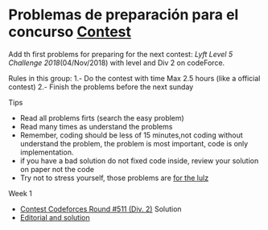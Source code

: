 # Problemas de preparación para el concurso [Contest](https://codeforces.com/contests/1044)

Add  th first problems for preparing for the next contest: *Lyft Level 5 Challenge 2018*(04/Nov/2018) with level and Div 2 on codeForce.

Rules in this group:
1.- Do the contest with time Max 2.5 hours (like a official contest)
2.- Finish the problems before the next sunday

Tips
  * Read all problems firts (search the easy problem)
  * Read many times as understand the problems 
  * Remember, coding should be less of 15 minutes,not coding without
    understand the problem, the problem is most important, code is
    only implementation.
  * if you have a bad solution do not fixed code inside, review your
    solution on paper not the code
  * Try not to stress yourself, those problems are [for the
    lulz](https://en.wikipedia.org/wiki/LulzSec#Ideology)

Week 1
  * [Contest Codeforces Round #511 (Div. 2)](https://codeforces.com/contest/1047)
Solution
  * [Editorial and solution](https://codeforces.com/blog/entry/61993)
